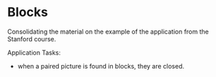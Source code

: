 # Blocks

Сonsolidating the material on the example of the application from the Stanford course.

Application Tasks:
- when a paired picture is found in blocks, they are closed.
